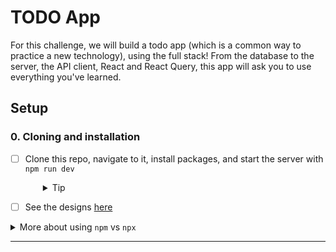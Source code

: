 # TODO App

For this challenge, we will build a todo app (which is a common way to practice a new technology), using the full stack! From the database to the server, the API client, React and React Query, this app will ask you to use everything you've learned.

## Setup

### 0. Cloning and installation

- [ ] Clone this repo, navigate to it, install packages, and start the server with `npm run dev`
  <details style="padding-left: 2em">
    <summary>Tip</summary>

  You may also want to start a new branch

  ```sh
  cd todo-full-stack
  npm i
  git checkout -b <branchname>
  npm run dev
  ```

  </details>

- [ ] See the designs [here](http://localhost:5173/designs/index.html)

<details>
  <summary>More about using <code>npm</code> vs <code>npx</code></summary>

- When running knex, run `npm run knex <command>`, e.g. `npm run knex migrate:latest` rather than using `npx`
</details>

---

       
